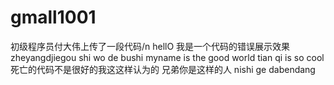 # gmall1001
初级程序员付大伟上传了一段代码/n
hellO 我是一个代码的错误展示效果zheyangdjiegou
shi wo de bushi myname is the good world
tian qi is so cool 死亡的代码不是很好的我这这样认为的
兄弟你是这样的人
nishi ge dabendang
